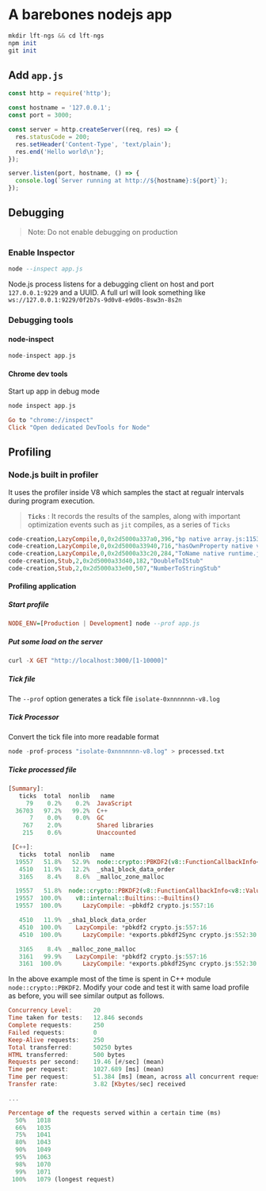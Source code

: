 # A barebones nodejs app

```haskell
mkdir lft-ngs && cd lft-ngs
npm init
git init
```

## Add `app.js`

```javascript
const http = require('http');

const hostname = '127.0.0.1';
const port = 3000;

const server = http.createServer((req, res) => {
  res.statusCode = 200;
  res.setHeader('Content-Type', 'text/plain');
  res.end('Hello world\n');
});

server.listen(port, hostname, () => {
  console.log(`Server running at http://${hostname}:${port}`);
});
```

## Debugging

> Note: Do not enable debugging on production

### Enable Inspector

```haskell
node --inspect app.js
```

Node.js process listens for a debugging client on host and port `127.0.0.1:9229` and a UUID. A full url will look something like `ws://127.0.0.1:9229/0f2b7s-9d0v8-e9d0s-8sw3n-8s2n`

### Debugging tools

#### node-inspect

```haskell
node-inspect app.js
```

#### Chrome dev tools

Start up app in debug mode

```haskell
node inspect app.js
```

```haskell
Go to "chrome://inspect"
Click "Open dedicated DevTools for Node"

```

## Profiling

### Node.js built in profiler

It uses the profiler inside V8 which samples the stact at regualr intervals during program execution.
> **`Ticks`** : It records the results of the samples, along with important optimization events such as `jit` compiles, as a series of `Ticks`

```haskell
code-creation,LazyCompile,0,0x2d5000a337a0,396,"bp native array.js:1153:16",0x289f644df68,~
code-creation,LazyCompile,0,0x2d5000a33940,716,"hasOwnProperty native v8natives.js:198:30",0x289f64438d0,~
code-creation,LazyCompile,0,0x2d5000a33c20,284,"ToName native runtime.js:549:16",0x289f643bb28,~
code-creation,Stub,2,0x2d5000a33d40,182,"DoubleToIStub"
code-creation,Stub,2,0x2d5000a33e00,507,"NumberToStringStub"
```

#### Profiling application

##### Start profile

```haskell
NODE_ENV=[Production | Development] node --prof app.js
```

##### Put some load on the server

```haskell
curl -X GET "http://localhost:3000/[1-10000]"
```

##### Tick file

The `--prof` option generates a tick file `isolate-0xnnnnnnn-v8.log`

##### Tick Processor

Convert the tick file into more readable format

```Haskell
node -prof-process "isolate-0xnnnnnnn-v8.log" > processed.txt
```

##### Ticke processed file

```haskell
[Summary]:
   ticks  total  nonlib   name
     79    0.2%    0.2%  JavaScript
  36703   97.2%   99.2%  C++
      7    0.0%    0.0%  GC
    767    2.0%          Shared libraries
    215    0.6%          Unaccounted
```

```haskell
 [C++]:
   ticks  total  nonlib   name
  19557   51.8%   52.9%  node::crypto::PBKDF2(v8::FunctionCallbackInfo<v8::Value> const&)
   4510   11.9%   12.2%  _sha1_block_data_order
   3165    8.4%    8.6%  _malloc_zone_malloc
```

```haskell
  19557   51.8%  node::crypto::PBKDF2(v8::FunctionCallbackInfo<v8::Value> const&)
  19557  100.0%    v8::internal::Builtins::~Builtins()
  19557  100.0%      LazyCompile: ~pbkdf2 crypto.js:557:16

   4510   11.9%  _sha1_block_data_order
   4510  100.0%    LazyCompile: *pbkdf2 crypto.js:557:16
   4510  100.0%      LazyCompile: *exports.pbkdf2Sync crypto.js:552:30

   3165    8.4%  _malloc_zone_malloc
   3161   99.9%    LazyCompile: *pbkdf2 crypto.js:557:16
   3161  100.0%      LazyCompile: *exports.pbkdf2Sync crypto.js:552:30
```

In the above example most of the time is spent in C++ module `node::crypto::PBKDF2`. Modify your code and test it with same load profile as before, you will see similar output as follows.

```haskell
Concurrency Level:      20
Time taken for tests:   12.846 seconds
Complete requests:      250
Failed requests:        0
Keep-Alive requests:    250
Total transferred:      50250 bytes
HTML transferred:       500 bytes
Requests per second:    19.46 [#/sec] (mean)
Time per request:       1027.689 [ms] (mean)
Time per request:       51.384 [ms] (mean, across all concurrent requests)
Transfer rate:          3.82 [Kbytes/sec] received

...

Percentage of the requests served within a certain time (ms)
  50%   1018
  66%   1035
  75%   1041
  80%   1043
  90%   1049
  95%   1063
  98%   1070
  99%   1071
 100%   1079 (longest request)
```